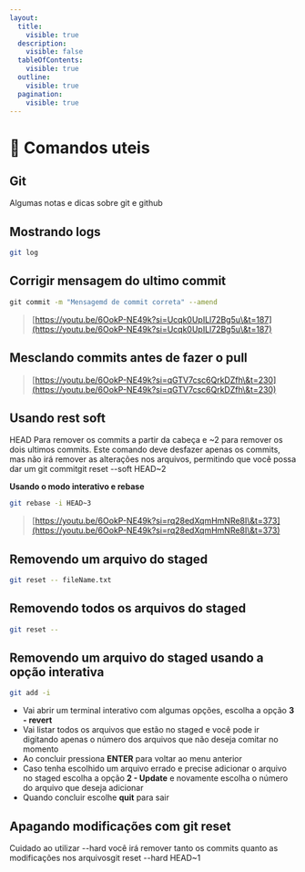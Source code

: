 ```yaml
---
layout:
  title:
    visible: true
  description:
    visible: false
  tableOfContents:
    visible: true
  outline:
    visible: true
  pagination:
    visible: true
---
```


# 👾 Comandos uteis

## Git

Algumas notas e dicas sobre git e github

## Mostrando logs <a href="#mostrando-logs" id="mostrando-logs"></a>

```sh
git log
```

## Corrigir mensagem do ultimo commit <a href="#corrigir-mensagem-do-ultimo-commit" id="corrigir-mensagem-do-ultimo-commit"></a>

```sh
​git commit -m "Mensagemd de commit correta" --amend
```

> ​[https://youtu.be/6OokP-NE49k?si=Ucqk0UpILl72Bg5u\&t=187](https://youtu.be/6OokP-NE49k?si=Ucqk0UpILl72Bg5u\&t=187)

## Mesclando commits antes de fazer o pull <a href="#mesclando-commits-antes-de-fazer-o-pull" id="mesclando-commits-antes-de-fazer-o-pull"></a>

> ​[https://youtu.be/6OokP-NE49k?si=qGTV7csc6QrkDZfh\&t=230](https://youtu.be/6OokP-NE49k?si=qGTV7csc6QrkDZfh\&t=230)

## **Usando rest soft**

HEAD Para remover os commits a partir da cabeça e \~2 para remover os dois ultimos commits. Este comando deve desfazer apenas os commits, mas não irá remover as alterações nos arquivos, permitindo que você possa dar um git commitgit reset --soft HEAD\~2

**Usando o modo interativo e rebase**​

```sh
git rebase -i HEAD~3
```

> ​[https://youtu.be/6OokP-NE49k?si=rq28edXqmHmNRe8I\&t=373](https://youtu.be/6OokP-NE49k?si=rq28edXqmHmNRe8I\&t=373)

## Removendo um arquivo do staged <a href="#removendo-um-arquivo-do-staged" id="removendo-um-arquivo-do-staged"></a>

```sh
git reset -- fileName.txt
```

## Removendo todos os arquivos do staged <a href="#removendo-todos-os-arquivos-do-staged" id="removendo-todos-os-arquivos-do-staged"></a>

```sh
git reset --
```

## Removendo um arquivo do staged usando a opção interativa <a href="#removendo-um-arquivo-do-staged-usando-a-opcao-interativa" id="removendo-um-arquivo-do-staged-usando-a-opcao-interativa"></a>

```sh
git add -i
```

* Vai abrir um terminal interativo com algumas opções, escolha a opção **3 - revert**
* Vai listar todos os arquivos que estão no staged e você pode ir digitando apenas o número dos arquivos que não deseja comitar no momento
* Ao concluir pressiona **ENTER** para voltar ao menu anterior
* Caso tenha escolhido um arquivo errado e precise adicionar o arquivo no staged escolha a opção **2 - Update** e novamente escolha o número do arquivo que deseja adicionar
* Quando concluir escolhe **quit** para sair

## Apagando modificações com git reset <a href="#apagando-modificacoes-com-git-reset" id="apagando-modificacoes-com-git-reset"></a>

Cuidado ao utilizar --hard você irá remover tanto os commits quanto as modificações nos arquivosgit reset --hard HEAD\~1

